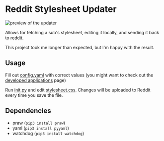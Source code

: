 # Reddit Stylesheet Updater

![preview of the updater](http://i.imgur.com/6BjkJmR.png)

Allows for fetching a sub's stylesheet, editing it locally, and sending it back to reddit.

This project took me longer than expected, but I'm happy with the result.

## Usage

Fill out [config.yaml](./config.yaml) with correct values (you might want to check out the [developed applications](https://www.reddit.com/prefs/apps) page)

Run [init.py](init.py) and edit [stylesheet.css](./fetched/stylesheet.css). Changes will be uploaded to Reddit every time you save the file.

## Dependencies

- praw (`pip3 install praw`)
- yaml (`pip3 install pyyaml`)
- watchdog (`pip3 install watchdog`)
